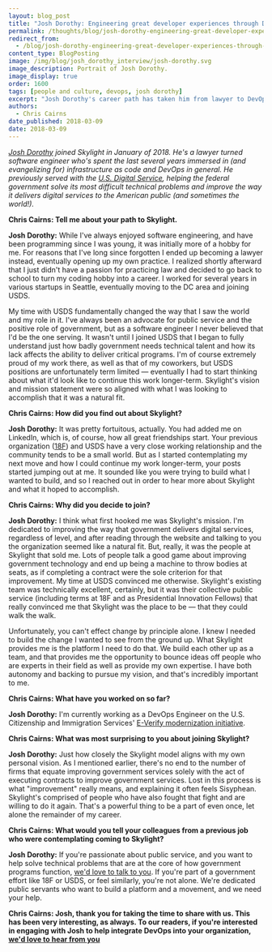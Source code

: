 ```yaml
---
layout: blog_post
title: "Josh Dorothy: Engineering great developer experiences through DevOps"
permalink: /thoughts/blog/josh-dorothy-engineering-great-developer-experiences-through-devops/
redirect_from:
  - /blog/josh-dorothy-engineering-great-developer-experiences-through-devops/
content_type: BlogPosting
image: /img/blog/josh_dorothy_interview/josh-dorothy.svg
image_description: Portrait of Josh Dorothy.
image_display: true
order: 1600
tags: [people and culture, devops, josh dorothy]
excerpt: "Josh Dorothy's career path has taken him from lawyer to DevOps engineer with the U.S. Digital Service before joining Skylight. Here, he's been working with our government clients to engineer great developer experiences through DevOps."
authors:
  - Chris Cairns
date_published: 2018-03-09
date: 2018-03-09
---
```


*[Josh Dorothy](/company/about/#josh-dorothy) joined Skylight in January of 2018. He's a lawyer turned software engineer who's spent the last several years immersed in (and evangelizing for) infrastructure as code and DevOps in general. He previously served with the <a href="https://www.usds.gov/">U.S. Digital Service</a>, helping the federal government solve its most difficult technical problems and improve the way it delivers digital services to the American public (and sometimes the world!).*

**Chris Cairns: Tell me about your path to Skylight.**

**Josh Dorothy:** While I've always enjoyed software engineering, and have been programming since I was young, it was initially more of a hobby for me. For reasons that I've long since forgotten I ended up becoming a lawyer instead, eventually opening up my own practice. I realized shortly afterward that I just didn't have a passion for practicing law and decided to go back to school to turn my coding hobby into a career. I worked for several years in various startups in Seattle, eventually moving to the DC area and joining USDS.

My time with USDS fundamentally changed the way that I saw the world and my role in it. I've always been an advocate for public service and the positive role of government, but as a software engineer I never believed that I'd be the one serving. It wasn't until I joined USDS that I began to fully understand just how badly government needs technical talent and how its lack affects the ability to deliver critical programs. I'm of course extremely proud of my work there, as well as that of my coworkers, but USDS positions are unfortunately term limited &mdash; eventually I had to start thinking about what it'd look like to continue this work longer-term. Skylight's vision and mission statement were so aligned with what I was looking to accomplish that it was a natural fit.

**Chris Cairns: How did you find out about Skylight?**

**Josh Dorothy:** It was pretty fortuitous, actually. You had added me on LinkedIn, which is, of course, how all great friendships start. Your previous organization (<a href="https://18f.gsa.gov/">18F</a>) and USDS have a very close working relationship and the community tends to be a small world. But as I started contemplating my next move and how I could continue my work longer-term, your posts started jumping out at me. It sounded like you were trying to build what I wanted to build, and so I reached out in order to hear more about Skylight and what it hoped to accomplish.

**Chris Cairns: Why did you decide to join?**

**Josh Dorothy:** I think what first hooked me was Skylight's mission. I'm dedicated to improving the way that government delivers digital services, regardless of level, and after reading through the website and talking to you the organization seemed like a natural fit. But, really, it was the people at Skylight that sold me. Lots of people talk a good game about improving government technology and end up being a machine to throw bodies at seats, as if completing a contract were the sole criterion for that improvement. My time at USDS convinced me otherwise. Skylight's existing team was technically excellent, certainly, but it was their collective public service (including terms at 18F and as Presidential Innovation Fellows) that really convinced me that Skylight was the place to be &mdash; that they could walk the walk.

Unfortunately, you can't effect change by principle alone. I knew I needed to build the change I wanted to see from the ground up. What Skylight provides me is the platform I need to do that. We build each other up as a team, and that provides me the opportunity to bounce ideas off people who are experts in their field as well as provide my own expertise. I have both autonomy and backing to pursue my vision, and that's incredibly important to me.

**Chris Cairns: What have you worked on so far?**

**Josh Dorothy:** I'm currently working as a DevOps Engineer on the U.S. Citizenship and Immigration Services' [E-Verify modernization initiative](/work/experience/uscis-everify-modernization/).

**Chris Cairns: What was most surprising to you about joining Skylight?**

**Josh Dorothy:** Just how closely the Skylight model aligns with my own personal vision. As I mentioned earlier, there's no end to the number of firms that equate improving government services solely with the act of executing contracts to improve government services. Lost in this process is what "improvement" really means, and explaining it often feels Sisyphean. Skylight's comprised of people who have also fought that fight and are willing to do it again. That's a powerful thing to be a part of even once, let alone the remainder of my career.

**Chris Cairns: What would you tell your colleagues from a previous job who were contemplating coming to Skylight?**

**Josh Dorothy:** If you're passionate about public service, and you want to help solve technical problems that are at the core of how government programs function, [we'd love to talk to you](/join). If you're part of a government effort like 18F or USDS, or feel similarly, you're not alone. We're dedicated public servants who want to build a platform and a movement, and we need your help.

**Chris Cairns: Josh, thank you for taking the time to share with us. This has been very interesting, as always. To our readers, if you're interested in engaging with Josh to help integrate DevOps into your organization, [we'd love to hear from you](/connect/contact/)**
